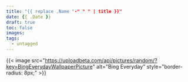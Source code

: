```yaml
---
title: "{{ replace .Name "-" " " | title }}"
date: {{ .Date }}
draft: true
toc: false
images:
tags:
  - untagged
---
```


{{< image src="https://uploadbeta.com/api/pictures/random/?key=BingEverydayWallpaperPicture" alt="Bing Everyday" style="border-radius: 8px;" >}}
